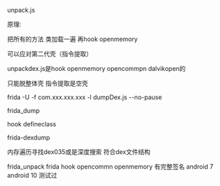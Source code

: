 unpack.js

原理:

把所有的方法 类加载一遍 再hook openmemory

可以应对第二代壳（指令提取）


unpackdex.js是hook openmemory opencommpn dalvikopen的

只能脱整体壳 指令提取是空壳

frida -U -f com.xxx.xxx.xxx -l dumpDex.js --no-pause



frida_dump

hook defineclass



frida-dexdump

内存遍历寻找dex035或是深度搜索 符合dex文件结构


frida_unpack
frida hook opencommn openmemory 有完整签名 android 7 android 10 测试过
